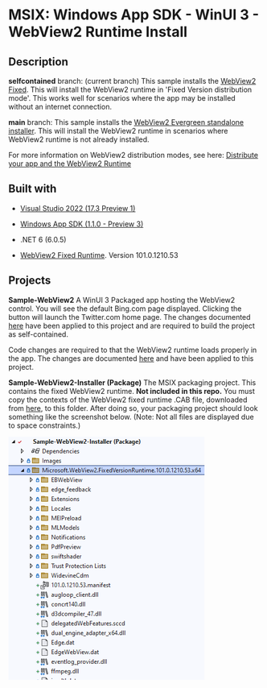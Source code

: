 # MSIX: Windows App SDK - WinUI 3 - WebView2 Runtime Install

## Description

**selfcontained** branch: (current branch) This sample installs the [WebView2 Fixed](https://developer.microsoft.com/en-us/microsoft-edge/webview2/). This will install the WebView2 runtime in 'Fixed Version distribution mode'. This works well for scenarios where the app may be installed without an internet connection.

**main** branch: This sample installs the [WebView2 Evergreen standalone installer](https://developer.microsoft.com/en-us/microsoft-edge/webview2/). This will install the WebView2 runtime in scenarios where WebView2 runtime is not already installed.

For more information on WebView2 distribution modes, see here: [Distribute your app and the WebView2 Runtime](https://docs.microsoft.com/en-us/microsoft-edge/webview2/concepts/distribution)


## Built with

* [Visual Studio 2022 (17.3 Preview 1)](https://visualstudio.com)

* [Windows App SDK (1.1.0 - Preview 3)](https://github.com/microsoft/WindowsAppSDK/releases/tag/v1.1.0-preview3)

* .NET 6 (6.0.5)

* [WebView2 Fixed Runtime](https://developer.microsoft.com/en-us/microsoft-edge/webview2/). Version 101.0.1210.53
## Projects

**Sample-WebView2** A WinUI 3 Packaged app hosting the WebView2 control. You will see the default Bing.com page displayed. Clicking the button will launch the Twitter.com home page. The changes documented [here](https://docs.microsoft.com/en-us/windows/apps/package-and-deploy/self-contained-deploy/deploy-self-contained-apps) have been applied to this project and are required to build the project as self-contained.

Code changes are required to that the WebView2 runtime loads properly in the app. The changes are documented [here](https://docs.microsoft.com/en-us/microsoft-edge/webview2/concepts/distribution#details-about-the-fixed-version-runtime-distribution-mode) and have been applied to this project.

**Sample-WebView2-Installer (Package)** The MSIX packaging project. This contains the fixed WebView2 runtime. **Not included in this repo.** You must copy the contexts of the WebView2 fixed runtime .CAB file, downloaded from [here](https://developer.microsoft.com/en-us/microsoft-edge/webview2/), to this folder. After doing so, your packaging project should look something like the screenshot below. (Note: Not all files are displayed due to space constraints.)

![WebView2 Fixed Runtime Files in Packaging Project](./screenshots/FixedRuntimesFileVisuaStudio.png)

